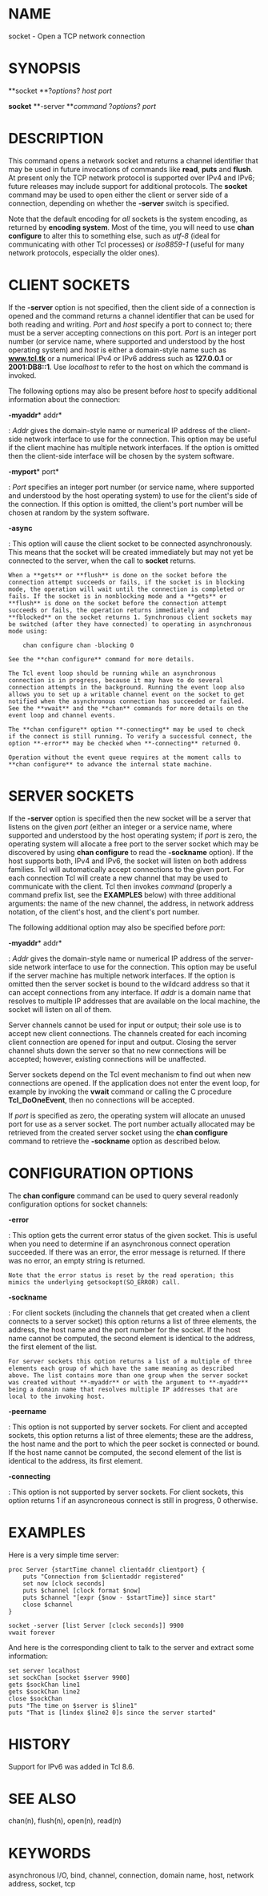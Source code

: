 # NAME

socket - Open a TCP network connection

# SYNOPSIS

**socket **?*options*? *host port*

**socket** **-server ***command* ?*options*? *port*

# DESCRIPTION

This command opens a network socket and returns a channel identifier
that may be used in future invocations of commands like **read**,
**puts** and **flush**. At present only the TCP network protocol is
supported over IPv4 and IPv6; future releases may include support for
additional protocols. The **socket** command may be used to open either
the client or server side of a connection, depending on whether the
**-server** switch is specified.

Note that the default encoding for *all* sockets is the system encoding,
as returned by **encoding system**. Most of the time, you will need to
use **chan configure** to alter this to something else, such as *utf-8*
(ideal for communicating with other Tcl processes) or *iso8859-1*
(useful for many network protocols, especially the older ones).

# CLIENT SOCKETS

If the **-server** option is not specified, then the client side of a
connection is opened and the command returns a channel identifier that
can be used for both reading and writing. *Port* and *host* specify a
port to connect to; there must be a server accepting connections on this
port. *Port* is an integer port number (or service name, where supported
and understood by the host operating system) and *host* is either a
domain-style name such as **www.tcl.tk** or a numerical IPv4 or IPv6
address such as **127.0.0.1** or **2001:DB8::1**. Use *localhost* to
refer to the host on which the command is invoked.

The following options may also be present before *host* to specify
additional information about the connection:

**-myaddr*** addr*

:   *Addr* gives the domain-style name or numerical IP address of the
    client-side network interface to use for the connection. This option
    may be useful if the client machine has multiple network interfaces.
    If the option is omitted then the client-side interface will be
    chosen by the system software.

**-myport*** port*

:   *Port* specifies an integer port number (or service name, where
    supported and understood by the host operating system) to use for
    the client\'s side of the connection. If this option is omitted, the
    client\'s port number will be chosen at random by the system
    software.

**-async**

:   This option will cause the client socket to be connected
    asynchronously. This means that the socket will be created
    immediately but may not yet be connected to the server, when the
    call to **socket** returns.

    When a **gets** or **flush** is done on the socket before the
    connection attempt succeeds or fails, if the socket is in blocking
    mode, the operation will wait until the connection is completed or
    fails. If the socket is in nonblocking mode and a **gets** or
    **flush** is done on the socket before the connection attempt
    succeeds or fails, the operation returns immediately and
    **fblocked** on the socket returns 1. Synchronous client sockets may
    be switched (after they have connected) to operating in asynchronous
    mode using:

        chan configure chan -blocking 0

    See the **chan configure** command for more details.

    The Tcl event loop should be running while an asynchronous
    connection is in progress, because it may have to do several
    connection attempts in the background. Running the event loop also
    allows you to set up a writable channel event on the socket to get
    notified when the asynchronous connection has succeeded or failed.
    See the **vwait** and the **chan** commands for more details on the
    event loop and channel events.

    The **chan configure** option **-connecting** may be used to check
    if the connect is still running. To verify a successful connect, the
    option **-error** may be checked when **-connecting** returned 0.

    Operation without the event queue requires at the moment calls to
    **chan configure** to advance the internal state machine.

# SERVER SOCKETS

If the **-server** option is specified then the new socket will be a
server that listens on the given *port* (either an integer or a service
name, where supported and understood by the host operating system; if
*port* is zero, the operating system will allocate a free port to the
server socket which may be discovered by using **chan configure** to
read the **-sockname** option). If the host supports both, IPv4 and
IPv6, the socket will listen on both address families. Tcl will
automatically accept connections to the given port. For each connection
Tcl will create a new channel that may be used to communicate with the
client. Tcl then invokes *command* (properly a command prefix list, see
the **EXAMPLES** below) with three additional arguments: the name of the
new channel, the address, in network address notation, of the client\'s
host, and the client\'s port number.

The following additional option may also be specified before *port*:

**-myaddr*** addr*

:   *Addr* gives the domain-style name or numerical IP address of the
    server-side network interface to use for the connection. This option
    may be useful if the server machine has multiple network interfaces.
    If the option is omitted then the server socket is bound to the
    wildcard address so that it can accept connections from any
    interface. If *addr* is a domain name that resolves to multiple IP
    addresses that are available on the local machine, the socket will
    listen on all of them.

Server channels cannot be used for input or output; their sole use is to
accept new client connections. The channels created for each incoming
client connection are opened for input and output. Closing the server
channel shuts down the server so that no new connections will be
accepted; however, existing connections will be unaffected.

Server sockets depend on the Tcl event mechanism to find out when new
connections are opened. If the application does not enter the event
loop, for example by invoking the **vwait** command or calling the C
procedure **Tcl_DoOneEvent**, then no connections will be accepted.

If *port* is specified as zero, the operating system will allocate an
unused port for use as a server socket. The port number actually
allocated may be retrieved from the created server socket using the
**chan configure** command to retrieve the **-sockname** option as
described below.

# CONFIGURATION OPTIONS

The **chan configure** command can be used to query several readonly
configuration options for socket channels:

**-error**

:   This option gets the current error status of the given socket. This
    is useful when you need to determine if an asynchronous connect
    operation succeeded. If there was an error, the error message is
    returned. If there was no error, an empty string is returned.

    Note that the error status is reset by the read operation; this
    mimics the underlying getsockopt(SO_ERROR) call.

**-sockname**

:   For client sockets (including the channels that get created when a
    client connects to a server socket) this option returns a list of
    three elements, the address, the host name and the port number for
    the socket. If the host name cannot be computed, the second element
    is identical to the address, the first element of the list.

    For server sockets this option returns a list of a multiple of three
    elements each group of which have the same meaning as described
    above. The list contains more than one group when the server socket
    was created without **-myaddr** or with the argument to **-myaddr**
    being a domain name that resolves multiple IP addresses that are
    local to the invoking host.

**-peername**

:   This option is not supported by server sockets. For client and
    accepted sockets, this option returns a list of three elements;
    these are the address, the host name and the port to which the peer
    socket is connected or bound. If the host name cannot be computed,
    the second element of the list is identical to the address, its
    first element.

**-connecting**

:   This option is not supported by server sockets. For client sockets,
    this option returns 1 if an asyncroneous connect is still in
    progress, 0 otherwise.

# EXAMPLES

Here is a very simple time server:

    proc Server {startTime channel clientaddr clientport} {
        puts "Connection from $clientaddr registered"
        set now [clock seconds]
        puts $channel [clock format $now]
        puts $channel "[expr {$now - $startTime}] since start"
        close $channel
    }

    socket -server [list Server [clock seconds]] 9900
    vwait forever

And here is the corresponding client to talk to the server and extract
some information:

    set server localhost
    set sockChan [socket $server 9900]
    gets $sockChan line1
    gets $sockChan line2
    close $sockChan
    puts "The time on $server is $line1"
    puts "That is [lindex $line2 0]s since the server started"

# HISTORY

Support for IPv6 was added in Tcl 8.6.

# SEE ALSO

chan(n), flush(n), open(n), read(n)

# KEYWORDS

asynchronous I/O, bind, channel, connection, domain name, host, network
address, socket, tcp
